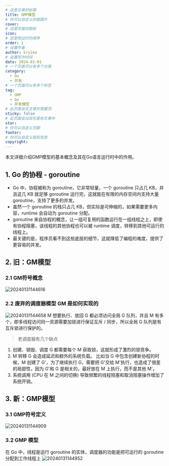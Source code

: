 ```yaml
---
# 这是文章的标题
title: GMP模型
# 你可以自定义封面图片
cover: 
# 这是页面的图标
icon: 
# 这是侧边栏的顺序
order: 1
# 设置作者
author: kryiea
# 设置写作时间
date: 2024-01-01
# 一个页面可以有多个分类
category:
  - Go
  - 并发
# 一个页面可以有多个标签
tag:
  - GMP
  - Go
  - 并发模型
# 此页面会在文章列表置顶
sticky: false
# 此页面会出现在星标文章中
star: 
# 你可以自定义页脚
footer: 
# 你可以自定义版权信息
copyright: 
---
```


本文详细介绍GMP模型的基本概念及其在Go语言运行时中的作用。

<!-- more -->

## 1. Go 的协程 - goroutine
- Go 中，协程被称为 goroutine，它非常轻量，一个 goroutine 只占几 KB，并且这几 KB 就足够 goroutine 运行完，这就能在有限的内存空间内支持大量 goroutine，支持了更多的并发。
- 虽然一个 goroutine 的栈只占几 KB，但实际是可伸缩的，如果需要更多内容，runtime 会自动为 goroutine 分配。
- goroutine 来自协程的概念，让一组可复用的函数运行在一组线程之上，即使有协程阻塞，该线程的其他协程也可以被 runtime 调度，转移到其他可运行的线程上。
- 最关键的是，程序员看不到这些底层的细节，这就降低了编程的难度，提供了更容易的并发。

## 2. 旧：GM模型
### 2.1 GM符号概念
![20240131144616](http://images.kryiea.cn/img/20240131144616.png)

### 2.2 废弃的调度器模型 GM 是如何实现的
![20240131144658](http://images.kryiea.cn/img/20240131144658.png)
M 想要执行、放回 G 都必须访问全局 G 队列，并且 M 有多个，即多线程访问同一资源需要加锁进行保证互斥 / 同步，所以全局 G 队列是有互斥锁进行保护的。

>老调度器有几个缺点

1. 创建、销毁、调度 G 都需要每个 M 获取锁，这就形成了激烈的锁竞争。
2. M 转移 G 会造成延迟和额外的系统负载。
比如当 G 中包含创建新协程的时候，M 创建了 G'，为了继续执行 G，需要把 G'交给 M'执行，也造成了很差的局部性，因为 G'和 G 是相关的，最好放在 M 上执行，而不是其他 M'。
3. 系统调用 (CPU 在 M 之间的切换) 导致频繁的线程阻塞和取消阻塞操作增加了系统开销。

## 3. 新：GMP模型
### 3.1 GMP符号定义
![20240131144909](http://images.kryiea.cn/img/20240131144909.png)

### 3.2 GMP 模型
在 Go 中，线程是运行 goroutine 的实体，调度器的功能是把可运行的 goroutine 分配到工作线程上
![20240131144952](http://images.kryiea.cn/img/20240131144952.png)